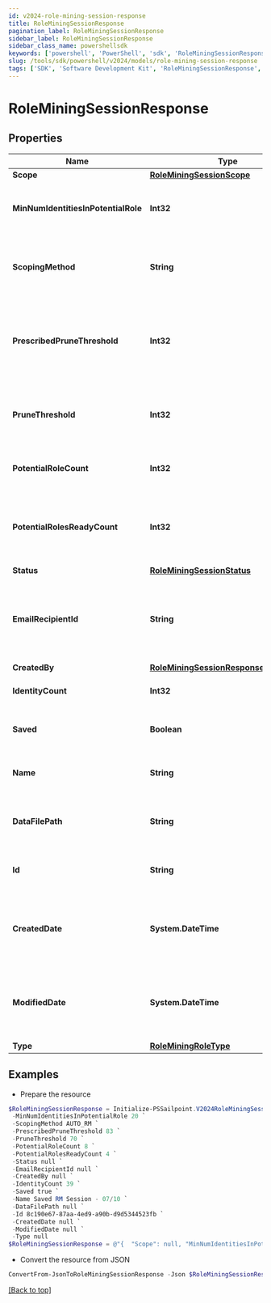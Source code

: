 ```yaml
---
id: v2024-role-mining-session-response
title: RoleMiningSessionResponse
pagination_label: RoleMiningSessionResponse
sidebar_label: RoleMiningSessionResponse
sidebar_class_name: powershellsdk
keywords: ['powershell', 'PowerShell', 'sdk', 'RoleMiningSessionResponse', 'V2024RoleMiningSessionResponse'] 
slug: /tools/sdk/powershell/v2024/models/role-mining-session-response
tags: ['SDK', 'Software Development Kit', 'RoleMiningSessionResponse', 'V2024RoleMiningSessionResponse']
---
```



# RoleMiningSessionResponse

## Properties

Name | Type | Description | Notes
------------ | ------------- | ------------- | -------------
**Scope** | [**RoleMiningSessionScope**](role-mining-session-scope) |  | [optional] 
**MinNumIdentitiesInPotentialRole** | **Int32** | Minimum number of identities in a potential role | [optional] 
**ScopingMethod** | **String** | The scoping method of the role mining session | [optional] 
**PrescribedPruneThreshold** | **Int32** | The computed (or prescribed) prune threshold for this session | [optional] 
**PruneThreshold** | **Int32** | The prune threshold to be used for this role mining session | [optional] 
**PotentialRoleCount** | **Int32** | The number of potential roles | [optional] 
**PotentialRolesReadyCount** | **Int32** | The number of potential roles which have completed processing | [optional] 
**Status** | [**RoleMiningSessionStatus**](role-mining-session-status) |  | [optional] 
**EmailRecipientId** | **String** | The id of the user who will receive an email about the role mining session | [optional] 
**CreatedBy** | [**RoleMiningSessionResponseCreatedBy**](role-mining-session-response-created-by) |  | [optional] 
**IdentityCount** | **Int32** | The number of identities | [optional] 
**Saved** | **Boolean** | The session's saved status | [optional] [default to $false]
**Name** | **String** | The session's saved name | [optional] 
**DataFilePath** | **String** | The data file path of the role mining session | [optional] 
**Id** | **String** | Session Id for this role mining session | [optional] 
**CreatedDate** | **System.DateTime** | The date-time when this role mining session was created. | [optional] 
**ModifiedDate** | **System.DateTime** | The date-time when this role mining session was completed. | [optional] 
**Type** | [**RoleMiningRoleType**](role-mining-role-type) |  | [optional] 

## Examples

- Prepare the resource
```powershell
$RoleMiningSessionResponse = Initialize-PSSailpoint.V2024RoleMiningSessionResponse  -Scope null `
 -MinNumIdentitiesInPotentialRole 20 `
 -ScopingMethod AUTO_RM `
 -PrescribedPruneThreshold 83 `
 -PruneThreshold 70 `
 -PotentialRoleCount 8 `
 -PotentialRolesReadyCount 4 `
 -Status null `
 -EmailRecipientId null `
 -CreatedBy null `
 -IdentityCount 39 `
 -Saved true `
 -Name Saved RM Session - 07/10 `
 -DataFilePath null `
 -Id 8c190e67-87aa-4ed9-a90b-d9d5344523fb `
 -CreatedDate null `
 -ModifiedDate null `
 -Type null
$RoleMiningSessionResponse = @"{  "Scope": null, "MinNumIdentitiesInPotentialRole": "20", "ScopingMethod": "AUTO_RM", "PrescribedPruneThreshold": "83", "PruneThreshold": "70", "PotentialRoleCount": "8", "PotentialRolesReadyCount": "4", "Status": null, "EmailRecipientId": "null", "CreatedBy": null, "IdentityCount": "39", "Saved": true, "Name": "Saved RM Session - 07/10", "DataFilePath": "null", "Id": "8c190e67-87aa-4ed9-a90b-d9d5344523fb", "CreatedDate": null, "ModifiedDate": null, "Type": null }"@
```

- Convert the resource from JSON
```powershell
ConvertFrom-JsonToRoleMiningSessionResponse -Json $RoleMiningSessionResponse
```


[[Back to top]](#) 


